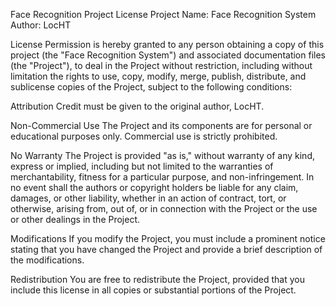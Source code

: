 Face Recognition Project License
Project Name: Face Recognition System
Author: LocHT

License
Permission is hereby granted to any person obtaining a copy of this project (the "Face Recognition System") and associated documentation files (the "Project"), to deal in the Project without restriction, including without limitation the rights to use, copy, modify, merge, publish, distribute, and sublicense copies of the Project, subject to the following conditions:

Attribution
Credit must be given to the original author, LocHT.

Non-Commercial Use
The Project and its components are for personal or educational purposes only. Commercial use is strictly prohibited.

No Warranty
The Project is provided "as is," without warranty of any kind, express or implied, including but not limited to the warranties of merchantability, fitness for a particular purpose, and non-infringement. In no event shall the authors or copyright holders be liable for any claim, damages, or other liability, whether in an action of contract, tort, or otherwise, arising from, out of, or in connection with the Project or the use or other dealings in the Project.

Modifications
If you modify the Project, you must include a prominent notice stating that you have changed the Project and provide a brief description of the modifications.

Redistribution
You are free to redistribute the Project, provided that you include this license in all copies or substantial portions of the Project.

